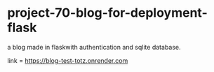 # project-70-blog-for-deployment-flask
a blog made in flaskwith authentication and sqlite database.

link = https://blog-test-totz.onrender.com
